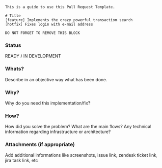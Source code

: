 ```
This is a guide to use this Pull Request Template.

# Title
[feature] Implements the crazy powerful transaction search
[hotfix] Fixes login with e-mail address

DO NOT FORGET TO REMOVE THIS BLOCK
```

### Status

READY / IN DEVELOPMENT

### Whats?

Describe in an objective way what has been done.

### Why?

Why do you need this implementation/fix? 

### How?

How did you solve the problem? What are the main flows? Any technical information regarding infrastructure or architecture?

### Attachments (if appropriate)

Add additional informations like screenshots, issue link, zendesk ticket link, jira task link, etc
